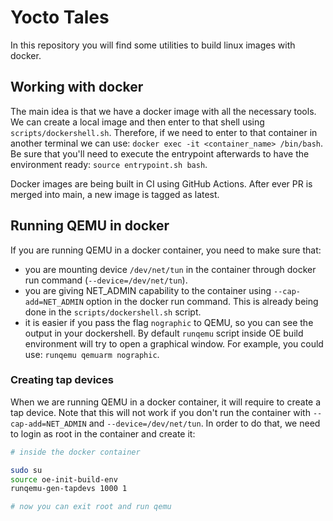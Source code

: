 # Yocto Tales

In this repository you will find some utilities to build linux images with docker.

## Working with docker

The main idea is that we have a docker image with all the necessary tools.
We can create a local image and then enter to that shell using `scripts/dockershell.sh`.
Therefore, if we need to enter to that container in another terminal we can use: `docker exec -it <container_name> /bin/bash`. Be sure that you'll need to execute the entrypoint afterwards to have the environment ready: `source entrypoint.sh bash`.

Docker images are being built in CI using GitHub Actions. After ever PR is merged into main, a new image is tagged as latest.

## Running QEMU in docker

If you are running QEMU in a docker container, you need to make sure that:

- you are mounting device `/dev/net/tun` in the container through docker run command (`--device=/dev/net/tun`).
- you are giving NET_ADMIN capability to the container using `--cap-add=NET_ADMIN` option in the docker run command. This is already being done in the `scripts/dockershell.sh` script.
- it is easier if you pass the flag `nographic` to QEMU, so you can see the output in your dockershell. By default `runqemu` script inside OE build environment will try to open a graphical window. For example, you could use: `runqemu qemuarm nographic`.

### Creating tap devices

When we are running QEMU in a docker container, it will require to create a tap device. Note that this will not work if you don't run the container with `--cap-add=NET_ADMIN` and `--device=/dev/net/tun`.
In order to do that, we need to login as root in the container and create it:

```bash
# inside the docker container

sudo su
source oe-init-build-env
runqemu-gen-tapdevs 1000 1

# now you can exit root and run qemu
```
